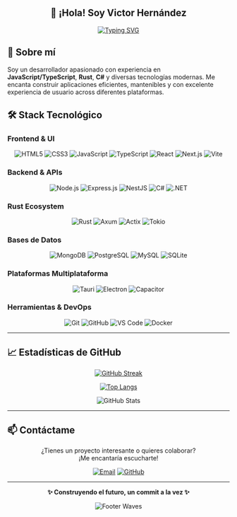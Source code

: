 <!-- Header con Efectos de Escritura -->
<div align="center">

## 👋 ¡Hola! Soy **Victor Hernández**
[![Typing SVG](https://readme-typing-svg.demolab.com/?lines=Desarrollador+Fullstack;Especialista+en+JavaScript/Rust/C%23;Apasionado+por+el+Código+Limpio;Creador+de+Soluciones+Innovadoras;Amante+de+la+Tecnología&center=true&color=667eea&size=28&font=Segoe+UI&weight=700&width=800&height=40&duration=3000&pause=1000&repeat=true)](https://git.io/typing-svg)

</div>

## 🚀 Sobre mí

Soy un desarrollador apasionado con experiencia en **JavaScript/TypeScript**, **Rust**, **C#** y diversas tecnologías modernas. Me encanta construir aplicaciones eficientes, mantenibles y con excelente experiencia de usuario across diferentes plataformas.

## 🛠️ Stack Tecnológico

### **Frontend & UI**
<div align="center">
  
![HTML5](https://img.shields.io/badge/HTML5-E34F26?style=for-the-badge&logo=html5&logoColor=white)
![CSS3](https://img.shields.io/badge/CSS3-1572B6?style=for-the-badge&logo=css3&logoColor=white)
![JavaScript](https://img.shields.io/badge/JavaScript-F7DF1E?style=for-the-badge&logo=javascript&logoColor=black)
![TypeScript](https://img.shields.io/badge/TypeScript-007ACC?style=for-the-badge&logo=typescript&logoColor=white)
![React](https://img.shields.io/badge/React-20232A?style=for-the-badge&logo=react&logoColor=61DAFB)
![Next.js](https://img.shields.io/badge/Next.js-000000?style=for-the-badge&logo=next.js&logoColor=white)
![Vite](https://img.shields.io/badge/Vite-646CFF?style=for-the-badge&logo=vite&logoColor=white)

</div>

### **Backend & APIs**
<div align="center">

![Node.js](https://img.shields.io/badge/Node.js-339933?style=for-the-badge&logo=nodedotjs&logoColor=white)
![Express.js](https://img.shields.io/badge/Express.js-000000?style=for-the-badge&logo=express&logoColor=white)
![NestJS](https://img.shields.io/badge/NestJS-E0234E?style=for-the-badge&logo=nestjs&logoColor=white)
![C#](https://img.shields.io/badge/C%23-239120?style=for-the-badge&logo=c-sharp&logoColor=white)
![.NET](https://img.shields.io/badge/.NET-512BD4?style=for-the-badge&logo=dotnet&logoColor=white)

</div>

### **Rust Ecosystem**
<div align="center">

![Rust](https://img.shields.io/badge/Rust-000000?style=for-the-badge&logo=rust&logoColor=white)
![Axum](https://img.shields.io/badge/Axum-000000?style=for-the-badge&logo=rust&logoColor=white)
![Actix](https://img.shields.io/badge/Actix-000000?style=for-the-badge&logo=rust&logoColor=white)
![Tokio](https://img.shields.io/badge/Tokio-000000?style=for-the-badge&logo=rust&logoColor=white)

</div>

### **Bases de Datos**
<div align="center">

![MongoDB](https://img.shields.io/badge/MongoDB-47A248?style=for-the-badge&logo=mongodb&logoColor=white)
![PostgreSQL](https://img.shields.io/badge/PostgreSQL-4169E1?style=for-the-badge&logo=postgresql&logoColor=white)
![MySQL](https://img.shields.io/badge/MySQL-4479A1?style=for-the-badge&logo=mysql&logoColor=white)
![SQLite](https://img.shields.io/badge/SQLite-003B57?style=for-the-badge&logo=sqlite&logoColor=white)

</div>

### **Plataformas Multiplataforma**
<div align="center">

![Tauri](https://img.shields.io/badge/Tauri-FFC131?style=for-the-badge&logo=tauri&logoColor=black)
![Electron](https://img.shields.io/badge/Electron-47848F?style=for-the-badge&logo=electron&logoColor=white)
![Capacitor](https://img.shields.io/badge/Capacitor-119EED?style=for-the-badge&logo=capacitor&logoColor=white)

</div>

### **Herramientas & DevOps**
<div align="center">

![Git](https://img.shields.io/badge/Git-F05032?style=for-the-badge&logo=git&logoColor=white)
![GitHub](https://img.shields.io/badge/GitHub-181717?style=for-the-badge&logo=github&logoColor=white)
![VS Code](https://img.shields.io/badge/VS_Code-007ACC?style=for-the-badge&logo=visual-studio-code&logoColor=white)
![Docker](https://img.shields.io/badge/Docker-2496ED?style=for-the-badge&logo=docker&logoColor=white)

</div>

---

## 📈 Estadísticas de GitHub

<div align="center">

<!-- Streak Stats -->
[![GitHub Streak](https://streak-stats.demolab.com/?user=VictorHerdz10&theme=dark&hide_border=true&border_radius=10&locale=es)](https://git.io/streak-stats)

<!-- Lenguajes más usados -->
[![Top Langs](https://github-readme-stats.vercel.app/api/top-langs/?username=VictorHerdz10&theme=dark&hide_border=true&border_radius=10&layout=compact&langs_count=8)](https://github.com/anuraghazra/github-readme-stats)

<!-- Stats generales -->
![GitHub Stats](https://github-readme-stats.vercel.app/api?username=VictorHerdz10&show_icons=true&theme=dark&hide_border=true&border_radius=10&count_private=true)

</div>

---

## 📫 Contáctame

<div align="center">

¿Tienes un proyecto interesante o quieres colaborar?  
¡Me encantaría escucharte!

[![Email](https://img.shields.io/badge/Email-victorhernandezsalcedo4@gmail.com-D14836?style=for-the-badge&logo=gmail&logoColor=white)](mailto:victorhernandezsalcedo4@gmail.com)
[![GitHub](https://img.shields.io/badge/GitHub-VictorHerdz10-181717?style=for-the-badge&logo=github&logoColor=white)](https://github.com/VictorHerdz10)

</div>

---

<div align="center">

**✨ Construyendo el futuro, un commit a la vez ✨**

</div>

<!-- Footer con Olas y Mensaje -->
<div align="center">

![Footer Waves](https://capsule-render.vercel.app/api?type=waving&color=gradient&height=150&section=footer&text=¡Gracias%20por%20visitar%20mi%20perfil!%20&fontSize=20&fontColor=ffffff&animation=fadeIn)

</div>
